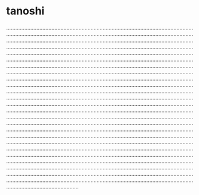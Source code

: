 # tanoshi
............................................................................................................................................................................................................................................................................................................................................................................................................................................................................................................................................................................................................................................................................................................................................................................................................................................................................................................................................................................................................................................................................................................................................................................................................................................................................................................................................................................................................................................................................................................................................................................................................................................................................................................................................................................................................................................................................................................................................................................................................................................................................................................................................................................................................................................................................................................................................................................................................................................................................................................................................................................................................................................................................................................................................................................................................................................................................................................................................................................................................................................................................................................................................................................................................................................................................